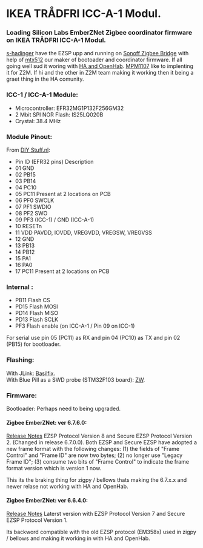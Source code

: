 # IKEA TRÅDFRI ICC-A-1 Modul.

### Loading Silicon Labs EmberZNet Zigbee coordinator firmware on IKEA TRÅDFRI ICC-A-1 Modul.

[s-hadinger](https://github.com/s-hadinger) have the EZSP upp and running on [Sonoff Zigbee Bridge](https://github.com/arendst/Tasmota/issues/8583) with help of [mtx512](https://github.com/mtx512)
our maker of bootoader and coordinator firmware.
If all going well sud it woring with [HA and OpenHab](https://sprut.ai/client/article/2583).
[MPM1107](https://github.com/MPM1107) like to implenting it for Z2M. If hi and the other in Z2M team making it working then it being a graet thing in the HA comunity.


### ICC-1 / ICC-A-1 Module:

* Microcontroller: EFR32MG1P132F256GM32
* 2 Mbit SPI NOR Flash: IS25LQ020B
* Crystal: 38.4 MHz

### Module Pinout:
From [DIY Stuff.nl](https://diystuff.nl/tradfri/tradfri-zigbee-light-link-module):

* Pin  ID (EFR32 pins)  Description
* 01  GND 
* 02  PB15
* 03  PB14
* 04  PC10
* 05  PC11  Present at 2 locations on PCB
* 06  PF0 SWCLK
* 07  PF1 SWDIO
* 08  PF2 SWO
* 09  PF3 (ICC-1) / GND (ICC-A-1)
* 10  RESETn
* 11  VDD  PAVDD, IOVDD, VREGVDD, VREGSW, VREGVSS
* 12  GND
* 13  PB13 
* 14  PB12
* 15  PA1
* 16  PA0
* 17  PC11  Present at 2 locations on PCB

### Internal :
* PB11 Flash CS
* PD15 Flash MOSI
* PD14 Flash MISO
* PD13 Flash SCLK
* PF3 Flash enable (on ICC-A-1 / Pin 09 on ICC-1)

For serial use pin 05 (PC11) as RX and pin 04 (PC10) as TX and pin 02 (PB15) for bootloader.


### Flashing:

With  JLink: [Basilfix](https://github.com/basilfx/TRADFRI-Hacking#pinout).  
With  Blue Pill as a SWD probe (STM32F103 board): [ZW](https://github.com/zw/TRADFRI-Hacking/tree/master/hacks/L1527).


### Firmware:

Bootloader: Perhaps need to being upgraded.

#### Zigbee EmberZNet: ver 6.7.6.0: 
[Release Notes](https://www.silabs.com/documents/public/release-notes/emberznet-release-notes-6.7.6.0.pdf) EZSP Protocol Version 8 and Secure EZSP Protocol Version 2. (Changed in release 6.7.0.0). Both EZSP and Secure EZSP have adopted a new frame format with the following changes: (1) the fields of "Frame Control" and "Frame ID" are now two bytes; (2) no longer use "Legacy Frame ID"; (3) consume two bits of "Frame Control" to indicate the frame format version
which is version 1 now. 

This its the braking thing for zigpy / bellows thats making the 6.7.x.x and newer relase not working with HA and OpenHab.

#### Zigbee EmberZNet: ver 6.6.4.0:
[Release Notes](https://www.silabs.com/documents/public/release-notes/emberznet-release-notes-6.6.4.0.pdf) Laterst version with EZSP Protocol Version 7 and Secure EZSP Protocol Version 1. 

Its backword compatible with the old EZSP protocol (EM358x) used in zigpy / bellows and making it working in with HA and OpenHab.
